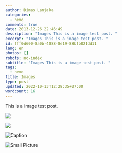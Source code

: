 ```yaml
---
author: Dimas Lanjaka
categories:
  - hexo
comments: true
date: 2013-12-26 22:46:49
description: "Images This is a image test post. "
excerpt: "Images This is a image test post. "
id: fff0d600-8a0b-4888-8e19-88bfb821dd11
lang: en
photos: []
robots: no-index
subtitle: "Images This is a image test post. "
tags:
  - hexo
title: Images
type: post
updated: 2022-10-13T12:28:35+07:00
wordcount: 16
---
```


This is a image test post.

![](/assets/wallpaper-2572384.jpg)

![](/assets/wallpaper-878514.jpg)

![Caption](/assets/wallpaper-2311325.jpg)

![Small Picture](https://via.placeholder.com/350x150?text=Images)
